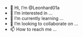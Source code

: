 - 👋 Hi, I’m @Leonhard01a
- 👀 I’m interested in ...
- 🌱 I’m currently learning ...
- 💞️ I’m looking to collaborate on ...
- 📫 How to reach me ...

<!---
Leonhard01a/Leonhard01a is a ✨ special ✨ repository because its `README.md` (this file) appears on your GitHub profile.
You can click the Preview link to take a look at your changes.
--->
